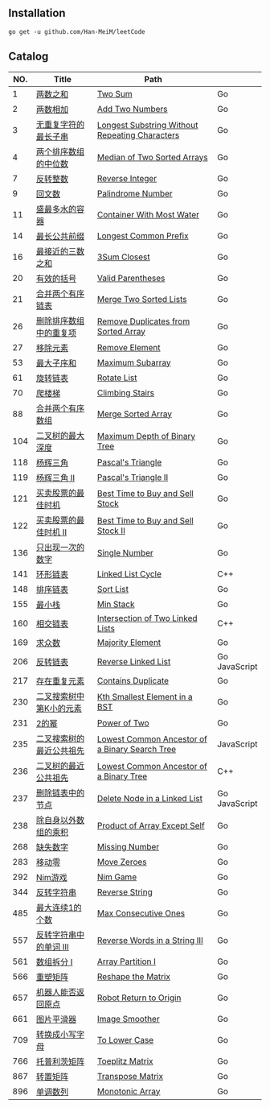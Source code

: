 ## Installation
```
go get -u github.com/Han-MeiM/leetCode
```

## Catalog
| NO.  | Title                                                        | Path                                                 |                                          |
| ---- | ------------------------------------------------------------ | ------------------------------------------------------------ | ---- |
| 1    | [两数之和](https://leetcode-cn.com/problems/two-sum/description/) | [Two Sum](./001.%20Two%20Sum)                                         | Go                                |
| 2    | [两数相加](https://leetcode-cn.com/problems/add-two-numbers) | [Add Two Numbers](./002.%20Add%20Two%20Numbers)                         | Go                       |
| 3    | [无重复字符的最长子串](https://leetcode-cn.com/problems/longest-substring-without-repeating-characters) | [Longest Substring Without Repeating Characters](./003.%20Longest%20Substring%20Without%20Repeating%20Characters) | Go |
| 4    | [两个排序数组的中位数](https://leetcode-cn.com/problems/median-of-two-sorted-arrays/description/) | [Median of Two Sorted Arrays](./004.%20Median%20of%20Two%20Sorted%20Arrays)   | Go |
| 7 | [反转整数](https://leetcode-cn.com/problems/reverse-integer) | [Reverse Integer](./007.%20Reverse%20Integer) | Go |
| 9 | [回文数](https://leetcode-cn.com/problems/palindrome-number) | [Palindrome Number](./009.%20Palindrome%20Number) | Go |
| 11 | [盛最多水的容器](https://leetcode-cn.com/problems/container-with-most-water) | [Container With Most Water](./011.%20Container%20With%20Most%20Water) | Go |
| 14 | [最长公共前缀](https://leetcode-cn.com/problems/longest-common-prefix) | [Longest Common Prefix](./014.%20Longest%20Common%20Prefix) | Go |
| 16 | [最接近的三数之和](https://leetcode-cn.com/problems/3sum-closest) | [3Sum Closest](./016.%203Sum%20Closest) | Go |
| 20 | [有效的括号](https://leetcode-cn.com/problems/valid-parentheses) | [Valid Parentheses](./020.%20Valid%20Parentheses) | Go |
| 21 | [合并两个有序链表](https://leetcode-cn.com/problems/merge-two-sorted-lists) | [Merge Two Sorted Lists](./021.%20Merge％20Two％20Sorted％20Lists) | Go |
| 26 | [删除排序数组中的重复项](https://leetcode-cn.com/problems/remove-duplicates-from-sorted-array) | [Remove Duplicates from Sorted Array](./026.%20Remove%20Duplicates%20from%20Sorted%20Array) | Go |
| 27   | [移除元素](https://leetcode-cn.com/problems/remove-element/description/) | [Remove Element](./027.%20Remove%20Element)                           | Go                         |
| 53 | [最大子序和](https://leetcode-cn.com/problems/maximum-subarray) | [Maximum Subarray](./053.%20Maximum%20Subarray) | Go |
| 61 | [旋转链表](https://leetcode-cn.com/problems/rotate-list) | [Rotate List](./051.%20Rotate%20List) | Go |
| 70   | [爬楼梯](https://leetcode-cn.com/problems/climbing-stairs) | [Climbing Stairs](./070.%20Climbing%20Stairs)                           | Go                         |
| 88   | [合并两个有序数组](https://leetcode-cn.com/problems/merge-sorted-array) | [Merge Sorted Array](./088.%20Merge%20Sorted%20Array)                           | Go                         |
| 104   | [二叉树的最大深度](https://leetcode-cn.com/problems/maximum-depth-of-binary-tree) | [Maximum Depth of Binary Tree](./104.%20Maximum%20Depth%20of%20Binary%20Tree)                           | Go                         |
| 118  | [杨辉三角](https://leetcode-cn.com/problems/pascals-triangle/description/) | [Pascal's Triangle](./118.%20Pascal's%20Triangle)                       | Go                     |
| 119  | [杨辉三角 II](https://leetcode-cn.com/problems/pascals-triangle-ii) | [Pascal's Triangle II]()                                     | Go                                   |
| 121  | [买卖股票的最佳时机](https://leetcode-cn.com/problems/best-time-to-buy-and-sell-stock) | [Best Time to Buy and Sell Stock](./121.%20Best%20Time%20to%20Buy%20and%20Sell%20Stock)                                     | Go                                   |
| 122  | [买卖股票的最佳时机 II](https://leetcode-cn.com/problems/best-time-to-buy-and-sell-stock-ii) | [Best Time to Buy and Sell Stock II](./122.%20Best%20Time%20to%20Buy%20and%20Sell%20Stock%20II)                                     | Go                                   |
| 136  | [只出现一次的数字](https://leetcode-cn.com/problems/single-number) | [Single Number](./136.%20Single%20Number)                                     | Go                                   |
| 141 | [环形链表](https://leetcode-cn.com/problems/linked-list-cycle) | [Linked List Cycle](./141.%20Linked%20List%20Cycle) | C++ |
| 148 | [排序链表](https://leetcode-cn.com/problems/sort-list) | [Sort List](./148.%Sort%20List) | Go |
| 155  | [最小栈](https://leetcode-cn.com/problems/min-stack) | [Min Stack](./155.%20Min％20Stack)                                     | Go                                   |
| 160 | [相交链表](https://leetcode-cn.com/problems/intersection-of-two-linked-lists) | [Intersection of Two Linked Lists](./160.%20Intersection%20of%20Two%20Linked%20Lists) | C++ |
| 169  | [求众数](https://leetcode-cn.com/problems/majority-element)  | [Majority Element](./169.%20Majority%20Element)                       | Go                     |
| 206 | [反转链表](https://leetcode-cn.com/problems/reverse-linked-list) | [Reverse Linked List](./206.%20Reverse%20Linked%20List) | Go<br />JavaScript |
| 217  | [存在重复元素](https://leetcode-cn.com/problems/contains-duplicate) | [Contains Duplicate](./217.%20Contains%20Duplicate)                 | Go               |
| 230  | [二叉搜索树中第K小的元素](https://leetcode-cn.com/problems/kth-smallest-element-in-a-bst) | [Kth Smallest Element in a BST](./230.%20Kth%20Smallest%20Element%20in%20a%20BST)                 | Go               |
| 231  | [2的幂](https://leetcode-cn.com/problems/power-of-two) | [Power of Two](./231.%20Power%20of%20Two)                 | Go               |
| 235 | [二叉搜索树的最近公共祖先](https://leetcode-cn.com/problems/lowest-common-ancestor-of-a-binary-search-tree) | [Lowest Common Ancestor of a Binary Search Tree](./235.%20Lowest%20Common%20Ancestor%20of%20a%20Binary%20Search%20Tree) | JavaScript |
| 236 | [二叉树的最近公共祖先](https://leetcode-cn.com/problems/lowest-common-ancestor-of-a-binary-tree) | [Lowest Common Ancestor of a Binary Tree](./236.%20Lowest%20Common%20Ancestor%20of%20a%20Binary%20Tree) | C++ |
| 237 | [删除链表中的节点](https://leetcode-cn.com/problems/delete-node-in-a-linked-list) | [Delete Node in a Linked List](./237.%20Delete%20Node%20in%20a%20Linked%20List) | Go<br />JavaScript |
| 238 | [除自身以外数组的乘积](https://leetcode-cn.com/problems/product-of-array-except-self) | [Product of Array Except Self](./237.%20Product%20of%20Array%20Except%20Self) | Go |
| 268  | [缺失数字](https://leetcode-cn.com/problems/missing-number)  | [Missing Number](./268.％20Missing%20Number)                         | Go                       |
| 283  | [移动零](https://leetcode-cn.com/problems/move-zeroes)       | [Move Zeroes](./283.％20Move％20Zeroes)                                 | Go                               |
| 292  | [Nim游戏](https://leetcode-cn.com/problems/nim-game)  | [Nim Game](./292.％20Nim%20Game)                         | Go                       |
| 344  | [反转字符串](https://leetcode-cn.com/problems/reverse-string) | [Reverse String](./344.％20Reverse%20String)                         | Go                       |
| 485  | [最大连续1的个数](https://leetcode-cn.com/problems/max-consecutive-ones) | [Max Consecutive Ones](./485.％20Max%20Consecutive%20Ones)           | Go         |
| 557  | [反转字符串中的单词 III](https://leetcode-cn.com/problems/reverse-words-in-a-string-iii) | [Reverse Words in a String III](./557.%20Reverse%20Words%20in%20a%20String%20III)           | Go         |
| 561  | [数组拆分 I](https://leetcode-cn.com/problems/array-partition-i) | [Array Partition I](./561.%20Array%20Partition%20I)                        | Go                      |
| 566  | [重塑矩阵](https://leetcode-cn.com/problems/reshape-the-matrix) | [Reshape the Matrix](./566.%20Reshape%20the%20Matrix)                       | Go                     |
| 657  | [机器人能否返回原点](https://leetcode-cn.com/problems/robot-return-to-origin) | [Robot Return to Origin](./657.%20Robot%20Return%20to%20Origin)     | Go   |
| 661  | [图片平滑器](https://leetcode-cn.com/problems/image-smoother) | [Image Smoother](./661.%20Image%20Smoother)                         | Go                       |
| 709  | [转换成小写字母](https://leetcode-cn.com/problems/to-lower-case) | [To Lower Case](./709.%20To%20Lower%20Case)                         | Go                       |
| 766  | [托普利茨矩阵](https://leetcode-cn.com/problems/toeplitz-matrix) | [Toeplitz Matrix](./766.%20Toeplitz%20Matrix)                         | Go                       |
| 867  | [转置矩阵](https://leetcode-cn.com/problems/transpose-matrix) | [Transpose Matrix](./867.%20Transpose%20Matrix)                              | Go                            |
| 896  | [单调数列](https://leetcode-cn.com/problems/monotonic-array) | [Monotonic Array](./896.%20Monotonic%20Array)                       | Go                     |

